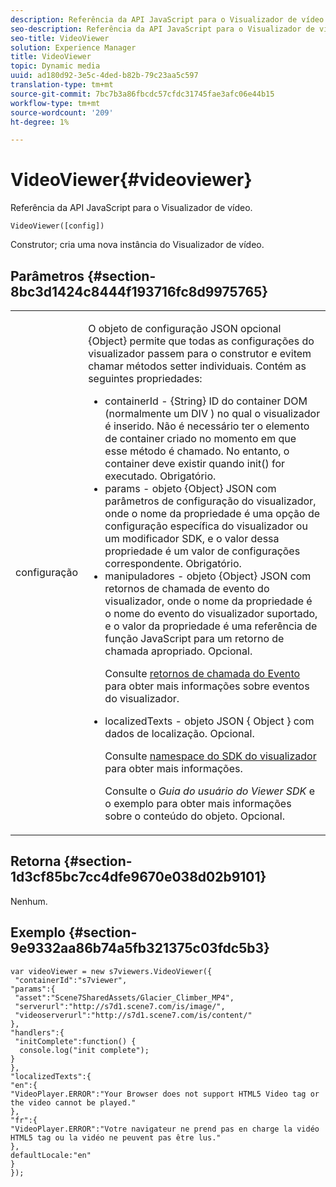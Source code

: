 ```yaml
---
description: Referência da API JavaScript para o Visualizador de vídeo.
seo-description: Referência da API JavaScript para o Visualizador de vídeo.
seo-title: VideoViewer
solution: Experience Manager
title: VideoViewer
topic: Dynamic media
uuid: ad180d92-3e5c-4ded-b82b-79c23aa5c597
translation-type: tm+mt
source-git-commit: 7bc7b3a86fbcdc57cfdc31745fae3afc06e44b15
workflow-type: tm+mt
source-wordcount: '209'
ht-degree: 1%

---
```



# VideoViewer{#videoviewer}

Referência da API JavaScript para o Visualizador de vídeo.

`VideoViewer([config])`

Construtor; cria uma nova instância do Visualizador de vídeo.

## Parâmetros {#section-8bc3d1424c8444f193716fc8d9975765}

<table id="table_896DFF34A68A403DB93A6D597461A573"> 
 <tbody> 
  <tr> 
   <td colname="col1"> <p> <span class="codeph"> <span class="varname"> configuração  </span> </span> </p> </td> 
   <td colname="col2"> <p> <span class="codeph"> O objeto de configuração JSON  </span> opcional {Object} permite que todas as configurações do visualizador passem para o construtor e evitem chamar métodos setter individuais. Contém as seguintes propriedades: </p> <p> 
     <ul id="ul_266C711E8E75471E90C15F39A96A142F"> 
      <li id="li_71857BBD652243A094E936C2C8EA9702"> <span class="codeph"> containerId  </span> -  <span class="codeph"> {String}  </span> ID do container DOM (normalmente um  <span class="codeph"> DIV  </span>) no qual o visualizador é inserido. Não é necessário ter o elemento de container criado no momento em que esse método é chamado. No entanto, o container deve existir quando <span class="codeph"> init() </span> for executado. Obrigatório. </li> 
      <li id="li_3D28979F04274AC9B507B33D4275FC3A"> <span class="codeph"> params  </span> - objeto  <span class="codeph"> {Object}  </span> JSON com parâmetros de configuração do visualizador, onde o nome da propriedade é uma opção de configuração específica do visualizador ou um modificador SDK, e o valor dessa propriedade é um valor de configurações correspondente. Obrigatório. </li> 
      <li id="li_A40AC2167575415FB3383D070E27B9AB"> <span class="codeph"> manipuladores  </span> - objeto  <span class="codeph"> {Object}  </span> JSON com retornos de chamada de evento do visualizador, onde o nome da propriedade é o nome do evento do visualizador suportado, e o valor da propriedade é uma referência de função JavaScript para um retorno de chamada apropriado. Opcional. <p>Consulte <a href="../../../c-html5-s7-aem-asset-viewers/c-html5-video-reference/c-html5-video-viewer-20-event-callbacks.md#concept-ebe5a4c1853d4912a919d86df35c1f6d" format="dita" scope="local"> retornos de chamada do Evento </a> para obter mais informações sobre eventos do visualizador. </p> </li> 
      <li id="li_D344288C9B584E569F7BF92D960F9DF8"> <p> <span class="codeph"> localizedTexts  </span> - objeto JSON {  <span class="codeph"> Object  </span>} com dados de localização. Opcional. </p> <p>Consulte <a href="../../../c-html5-s7-aem-asset-viewers/c-html5-video-reference/r-html5-video-viewer-20-namespace.md#concept-679bfabb3e3e4c12a285c4e9c4144153" format="dita" scope="local"> namespace do SDK do visualizador </a> para obter mais informações. </p> <p>Consulte o <i>Guia do usuário do Viewer SDK</i> e o exemplo para obter mais informações sobre o conteúdo do objeto. Opcional. </p> </li> 
     </ul> </p> </td> 
  </tr> 
 </tbody> 
</table>

## Retorna {#section-1d3cf85bc7cc4dfe9670e038d02b9101}

Nenhum.

## Exemplo {#section-9e9332aa86b74a5fb321375c03fdc5b3}

```
var videoViewer = new s7viewers.VideoViewer({ 
 "containerId":"s7viewer", 
"params":{ 
 "asset":"Scene7SharedAssets/Glacier_Climber_MP4", 
 "serverurl":"http://s7d1.scene7.com/is/image/", 
 "videoserverurl":"http://s7d1.scene7.com/is/content/" 
}, 
"handlers":{ 
 "initComplete":function() { 
  console.log("init complete"); 
} 
}, 
"localizedTexts":{ 
"en":{ 
"VideoPlayer.ERROR":"Your Browser does not support HTML5 Video tag or the video cannot be played." 
}, 
"fr":{ 
"VideoPlayer.ERROR":"Votre navigateur ne prend pas en charge la vidéo HTML5 tag ou la vidéo ne peuvent pas être lus." 
}, 
defaultLocale:"en" 
} 
});
```

